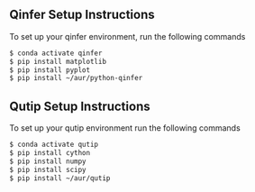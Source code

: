 ## Qinfer Setup Instructions

To set up your qinfer environment, run the following commands

```bash
$ conda activate qinfer
$ pip install matplotlib
$ pip install pyplot
$ pip install ~/aur/python-qinfer
```

## Qutip Setup Instructions

To set up your qutip environment run the following commands

```bash
$ conda activate qutip
$ pip install cython
$ pip install numpy
$ pip install scipy
$ pip install ~/aur/qutip
```